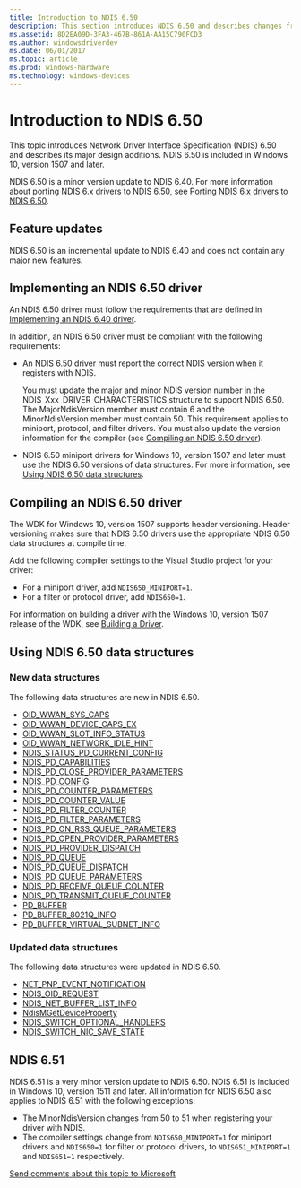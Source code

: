 ```yaml
---
title: Introduction to NDIS 6.50
description: This section introduces NDIS 6.50 and describes changes from NDIS 6.40. NDIS 6.50 is included in Windows 10, version 1507 and later.
ms.assetid: 8D2EA09D-3FA3-467B-861A-AA15C790FCD3
ms.author: windowsdriverdev
ms.date: 06/01/2017
ms.topic: article
ms.prod: windows-hardware
ms.technology: windows-devices
---
```


# Introduction to NDIS 6.50

This topic introduces Network Driver Interface Specification (NDIS) 6.50 and describes its major design additions. NDIS 6.50 is included in Windows 10, version 1507 and later.

NDIS 6.50 is a minor version update to NDIS 6.40. For more information about porting NDIS 6.x drivers to NDIS 6.50, see [Porting NDIS 6.x drivers to NDIS 6.50](porting-ndis-6-x-drivers-to-ndis-6-50.md).

## Feature updates

NDIS 6.50 is an incremental update to NDIS 6.40 and does not contain any major new features.

## Implementing an NDIS 6.50 driver

An NDIS 6.50 driver must follow the requirements that are defined in [Implementing an NDIS 6.40 driver](implementing-an-ndis-6-40-driver.md).

In addition, an NDIS 6.50 driver must be compliant with the following requirements:

- An NDIS 6.50 driver must report the correct NDIS version when it registers with NDIS.
   
   You must update the major and minor NDIS version number in the NDIS_Xxx_DRIVER_CHARACTERISTICS structure to support NDIS 6.50. The MajorNdisVersion member must contain 6 and the MinorNdisVersion member must contain 50. This requirement applies to miniport, protocol, and filter drivers. You must also update the version information for the compiler (see [Compiling an NDIS 6.50 driver](#compiling-an-ndis-650-driver)).

- NDIS 6.50 miniport drivers for Windows 10, version 1507 and later must use the NDIS 6.50 versions of data structures. For more information, see [Using NDIS 6.50 data structures](#using-ndis-650-data-structures).

## Compiling an NDIS 6.50 driver

The WDK for Windows 10, version 1507 supports header versioning. Header versioning makes sure that NDIS 6.50 drivers use the appropriate NDIS 6.50 data structures at compile time.

Add the following compiler settings to the Visual Studio project for your driver:

- For a miniport driver, add ```NDIS650_MINIPORT=1```.
- For a filter or protocol driver, add ```NDIS650=1```.

For information on building a driver with the Windows 10, version 1507 release of the WDK, see [Building a Driver](../develop/building-a-driver.md).

## Using NDIS 6.50 data structures

### New data structures

The following data structures are new in NDIS 6.50.

- [OID_WWAN_SYS_CAPS](https://msdn.microsoft.com/library/windows/hardware/mt799833)
- [OID_WWAN_DEVICE_CAPS_EX](https://msdn.microsoft.com/library/windows/hardware/mt799830)
- [OID_WWAN_SLOT_INFO_STATUS](https://msdn.microsoft.com/library/windows/hardware/mt799832)
- [OID_WWAN_NETWORK_IDLE_HINT](https://msdn.microsoft.com/library/windows/hardware/dn931089) 
- [NDIS_STATUS_PD_CURRENT_CONFIG](https://msdn.microsoft.com/library/windows/hardware/dn931850)
- [NDIS_PD_CAPABILITIES](https://msdn.microsoft.com/library/windows/hardware/dn931833)
- [NDIS_PD_CLOSE_PROVIDER_PARAMETERS](https://msdn.microsoft.com/library/windows/hardware/dn931834)
- [NDIS_PD_CONFIG](https://msdn.microsoft.com/library/windows/hardware/dn931835)
- [NDIS_PD_COUNTER_PARAMETERS](https://msdn.microsoft.com/library/windows/hardware/dn931836)
- [NDIS_PD_COUNTER_VALUE](https://msdn.microsoft.com/library/windows/hardware/dn931838)
- [NDIS_PD_FILTER_COUNTER](https://msdn.microsoft.com/library/windows/hardware/dn931839)
- [NDIS_PD_FILTER_PARAMETERS](https://msdn.microsoft.com/library/windows/hardware/dn931840)
- [NDIS_PD_ON_RSS_QUEUE_PARAMETERS](https://msdn.microsoft.com/library/windows/hardware/dn931841)
- [NDIS_PD_OPEN_PROVIDER_PARAMETERS](https://msdn.microsoft.com/library/windows/hardware/dn931842)
- [NDIS_PD_PROVIDER_DISPATCH](https://msdn.microsoft.com/library/windows/hardware/dn931843)
- [NDIS_PD_QUEUE](https://msdn.microsoft.com/library/windows/hardware/dn931844)
- [NDIS_PD_QUEUE_DISPATCH](https://msdn.microsoft.com/library/windows/hardware/dn931845)
- [NDIS_PD_QUEUE_PARAMETERS](https://msdn.microsoft.com/library/windows/hardware/dn931846)
- [NDIS_PD_RECEIVE_QUEUE_COUNTER](https://msdn.microsoft.com/library/windows/hardware/dn931848)
- [NDIS_PD_TRANSMIT_QUEUE_COUNTER](https://msdn.microsoft.com/library/windows/hardware/dn931849)
- [PD_BUFFER](https://msdn.microsoft.com/library/windows/hardware/dn931863)
- [PD_BUFFER_8021Q_INFO](https://msdn.microsoft.com/library/windows/hardware/dn931864)
- [PD_BUFFER_VIRTUAL_SUBNET_INFO](https://msdn.microsoft.com/library/windows/hardware/dn931865)

### Updated data structures

The following data structures were updated in NDIS 6.50.

- [NET_PNP_EVENT_NOTIFICATION](https://msdn.microsoft.com/library/windows/hardware/ff568752)
- [NDIS_OID_REQUEST](https://msdn.microsoft.com/library/windows/hardware/ff566710)
- [NDIS_NET_BUFFER_LIST_INFO](https://msdn.microsoft.com/library/windows/hardware/ff566569)
- [NdisMGetDeviceProperty](https://msdn.microsoft.com/library/windows/hardware/ff563592)
- [NDIS_SWITCH_OPTIONAL_HANDLERS](https://msdn.microsoft.com/library/windows/hardware/hh598219)
- [NDIS_SWITCH_NIC_SAVE_STATE](https://msdn.microsoft.com/library/windows/hardware/hh598216)

## NDIS 6.51

NDIS 6.51 is a very minor version update to NDIS 6.50. NDIS 6.51 is included in Windows 10, version 1511 and later. All information for NDIS 6.50 also applies to NDIS 6.51 with the following exceptions:

- The MinorNdisVersion changes from 50 to 51 when registering your driver with NDIS.
- The compiler settings change from ```NDIS650_MINIPORT=1``` for miniport drivers and ```NDIS650=1``` for filter or protocol drivers, to ```NDIS651_MINIPORT=1``` and ```NDIS651=1``` respectively.

[Send comments about this topic to Microsoft](mailto:wsddocfb@microsoft.com?subject=Documentation%20feedback%20%5Bp_mb\p_mb%5D:%20Planning%20your%20APN%20database%20submission%20%20RELEASE:%20%281/18/2017%29&body=%0A%0APRIVACY%20STATEMENT%0A%0AWe%20use%20your%20feedback%20to%20improve%20the%20documentation.%20We%20don't%20use%20your%20email%20address%20for%20any%20other%20purpose,%20and%20we'll%20remove%20your%20email%20address%20from%20our%20system%20after%20the%20issue%20that%20you're%20reporting%20is%20fixed.%20While%20we're%20working%20to%20fix%20this%20issue,%20we%20might%20send%20you%20an%20email%20message%20to%20ask%20for%20more%20info.%20Later,%20we%20might%20also%20send%20you%20an%20email%20message%20to%20let%20you%20know%20that%20we've%20addressed%20your%20feedback.%0A%0AFor%20more%20info%20about%20Microsoft's%20privacy%20policy,%20see%20http://privacy.microsoft.com/default.aspx. "Send comments about this topic to Microsoft")